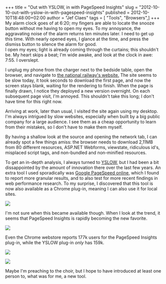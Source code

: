 +++
title = "Out with YSLOW, in with PageSpeed Insights"
slug = "2012-10-10-out-with-yslow-in-with-pagespeed-insights"
published = 2012-10-10T18:48:00+02:00
author = "Jef Claes"
tags = [ "Tools", "Browsers",]
+++
My alarm clock goes of at 6:20; my fingers are able to locate the snooze
button without me having to open my eyes. To my annoyance, the
aggravating noise of the alarm returns ten minutes later. I need to get
up this time. With nearly opened eyes, I glance at the time, and press
the dismiss button to silence the alarm for good.  
I open my eyes; light is already coming through the curtains; this
shouldn't be. My heart skips a beat; I'm wide awake, and look at the
clock in awe: 7:55. I overslept.  
  
I unplug my phone from the charger next to the bedside table, open the
browser, and navigate to [the national railway's
website.](http://www.belgianrail.be/nl/Home.aspx) The site seems to be
slow today, it took seconds to download the first page, and now the
screen stays blank, waiting for the rendering to finish. When the page
is finally drawn, I notice they deployed a new version overnight. On
each subsequent page visit, I'm annoyed. This shouldn't take this long;
I don't have time for this right now.  
  
Arriving at work, later than usual, I visited the site again using my
desktop. I'm always intrigued by slow websites, especially when built by
a big public company for a large audience. I see them as a cheap
opportunity to learn from their mistakes, so I don't have to make them
myself.  
  
By having a shallow look at the source and opening the network tab, I
can already spot a few things amiss: the browser needs to download
2,11MB from 80 different resources, ASP.NET Webforms, viewstate,
ridiculous id's, misplaced script tags, and non-bundled and non-minified
resources.  
  
To get an in-depth analysis, I always turned to
[YSLOW](http://developer.yahoo.com/yslow/), but I had been a bit
dissappointed by the amount of innovation there over the last few years.
An extra tool I used sporadically was [Google PageSpeed
online](https://developers.google.com/speed/pagespeed/insights), which I
found to report more granular results, and to also test for more recent
findings in web performance research. To my surprise, I discovered that
this tool is now also available as a Chrome plug-in, meaning I can also
use it for local sites.  
  
[![](../images/thumbnails/2012-10-10-out-with-yslow-in-with-pagespeed-insights-NMBSPageSpeedResults.PNG)](../images/2012-10-10-out-with-yslow-in-with-pagespeed-insights-NMBSPageSpeedResults.PNG)  
  
I'm not sure when this became available though. When I look at the
trend, it seems that PageSpeed Insights is rapidly becoming the new
favorite.  
  

[![](../images/thumbnails/2012-10-10-out-with-yslow-in-with-pagespeed-insights-yslowtrend.PNG)](../images/2012-10-10-out-with-yslow-in-with-pagespeed-insights-yslowtrend.PNG)

  
  
Even the Chrome webstore reports 177k users for the PageSpeed Insights
plug-in, while the YSLOW plug-in *only* has 159k.  
  

[![](../images/thumbnails/2012-10-10-out-with-yslow-in-with-pagespeed-insights-PageSpeedApp.PNG)](../images/2012-10-10-out-with-yslow-in-with-pagespeed-insights-PageSpeedApp.PNG)

  

[![](../images/thumbnails/2012-10-10-out-with-yslow-in-with-pagespeed-insights-YslowApp.PNG)](../images/2012-10-10-out-with-yslow-in-with-pagespeed-insights-YslowApp.PNG)

  
Maybe I'm preaching to the choir, but I hope to have introduced at least
one person to, what was for me, a new tool.
